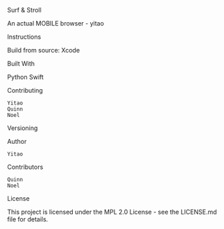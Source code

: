 Surf & Stroll

An actual MOBILE browser - yitao

Instructions

Build from source:
Xcode

Built With

Python
Swift

Contributing

    Yitao
    Quinn
    Noel
    
Versioning

Author

    Yitao
    
Contributors

    Quinn
    Noel

License

This project is licensed under the MPL 2.0 License - see the LICENSE.md file for details.
